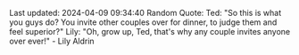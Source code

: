 Last updated: 2024-04-09 09:34:40
Random Quote: Ted: "So this is what you guys do? You invite other couples over for dinner, to judge them and feel superior?"
Lily: "Oh, grow up, Ted, that's why any couple invites anyone over ever!" - Lily Aldrin